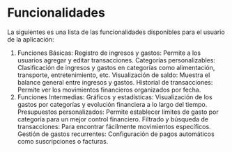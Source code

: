 # Funcionalidades

La siguientes es una lista de las funcionalidades disponibles para el usuario de la aplicación:

1. Funciones Básicas:
   Registro de ingresos y gastos: Permite a los usuarios agregar y editar transacciones.
   Categorías personalizables: Clasificación de ingresos y gastos en categorías como alimentación, transporte, entretenimiento, etc.
   Visualización de saldo: Muestra el balance general entre ingresos y gastos.
   Historial de transacciones: Permite ver los movimientos financieros organizados por fecha.
2. Funciones Intermedias:
   Gráficos y estadísticas: Visualización de los gastos por categorías y evolución financiera a lo largo del tiempo.
   Presupuestos personalizados: Permite establecer límites de gasto por categoría para un mejor control financiero.
   Filtrado y búsqueda de transacciones: Para encontrar fácilmente movimientos específicos.
   Gestión de gastos recurrentes: Configuración de pagos automáticos como suscripciones o facturas.
